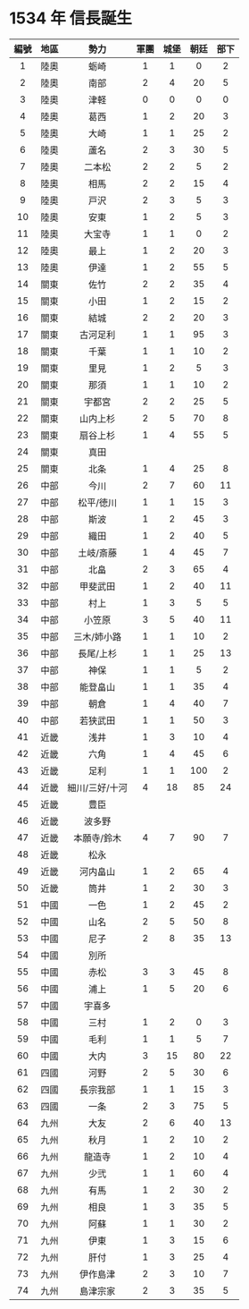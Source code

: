 # 1534 年 信長誕生
編號|地區|勢力|軍團|城堡|朝廷|部下
:-:|:-:|:-:|:-:|:-:|:-:|:-:
1|陸奧|蛎崎|1|1|0|2
2|陸奧|南部|2|4|20|5
3|陸奧|津軽|0|0|0|0
4|陸奧|葛西|1|2|20|3
5|陸奧|大崎|1|1|25|2
6|陸奧|蘆名|2|3|30|5
7|陸奧|二本松|2|2|5|2
8|陸奧|相馬|2|2|15|4
9|陸奧|戸沢|2|3|5|3
10|陸奧|安東|1|2|5|3
11|陸奧|大宝寺|1|1|0|2
12|陸奧|最上|1|2|20|3
13|陸奧|伊達|1|2|55|5
14|關東|佐竹|2|2|35|4
15|關東|小田|1|2|15|2
16|關東|結城|2|2|20|3
17|關東|古河足利|1|1|95|3
18|關東|千葉|1|1|10|2
19|關東|里見|1|2|5|3
20|關東|那須|1|1|10|2
21|關東|宇都宮|2|2|25|5
22|關東|山内上杉|2|5|70|8
23|關東|扇谷上杉|1|4|55|5
24|關東|真田||||
25|關東|北条|1|4|25|8
26|中部|今川|2|7|60|11
27|中部|松平/徳川|1|1|15|3
28|中部|斯波|1|2|45|3
29|中部|織田|1|2|40|5
30|中部|土岐/斎藤|1|4|45|7
31|中部|北畠|2|3|65|4
32|中部|甲斐武田|1|2|40|11
33|中部|村上|1|3|5|5
34|中部|小笠原|3|5|40|11
35|中部|三木/姉小路|1|1|10|2
36|中部|長尾/上杉|1|1|25|13
37|中部|神保|1|1|5|2
38|中部|能登畠山|1|1|35|4
39|中部|朝倉|1|4|40|7
40|中部|若狭武田|1|1|50|3
41|近畿|浅井|1|3|10|4
42|近畿|六角|1|4|45|6
43|近畿|足利|1|1|100|2
44|近畿|細川/三好/十河|4|18|85|24
45|近畿|豊臣||||
46|近畿|波多野||||
47|近畿|本願寺/鈴木|4|7|90|7
48|近畿|松永||||
49|近畿|河内畠山|1|2|65|4
50|近畿|筒井|1|2|30|3
51|中國|一色|1|2|45|2
52|中國|山名|2|5|50|8
53|中國|尼子|2|8|35|13
54|中國|別所||||
55|中國|赤松|3|3|45|8
56|中國|浦上|1|5|20|6
57|中國|宇喜多||||
58|中國|三村|1|2|0|3
59|中國|毛利|1|1|5|7
60|中國|大内|3|15|80|22
61|四國|河野|2|5|30|6
62|四國|長宗我部|1|1|15|3
63|四國|一条|2|3|75|5
64|九州|大友|2|6|40|13
65|九州|秋月|1|2|10|2
66|九州|龍造寺|1|2|10|4
67|九州|少弐|1|1|60|4
68|九州|有馬|1|2|30|2
69|九州|相良|1|3|35|5
70|九州|阿蘇|1|1|30|2
71|九州|伊東|1|3|15|6
72|九州|肝付|1|3|25|4
73|九州|伊作島津|2|3|10|7
74|九州|島津宗家|2|3|35|5

